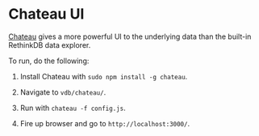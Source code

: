 # Chateau UI

[Chateau](https://github.com/neumino/chateau) gives a more powerful UI to the underlying data than the built-in RethinkDB data explorer.

To run, do the following:

1. Install Chateau with `sudo npm install -g chateau`.

2. Navigate to `vdb/chateau/`.

3. Run with `chateau -f config.js`.

4. Fire up browser and go to `http://localhost:3000/`.
